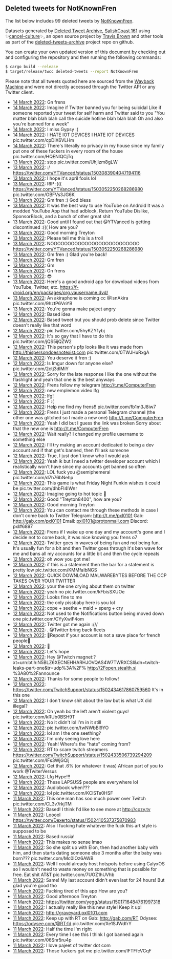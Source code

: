 ## Deleted tweets for NotKnownFren

The list below includes 99 deleted tweets by
[NotKnownFren](https://twitter.com/NotKnownFren).



Datasets generated by [Deleted Tweet Archive](https://twitter.com/deletedtweet161), 
[SalishCoast 161](https://twitter.com/SalishCoastA) using 
✨[cancel-culture](https://github.com/travisbrown/cancel-culture)✨, an open source project by 
[Travis Brown](https://twitter.com/travisbrown) and other tools as part of the 
[deleted-tweets-archive](https://github.com/salcoast/deleted-tweets-archive/) project repo on github.

You can create your own updated version of this document by checking out and configuring the
repository and then running the following commands:

```bash
$ cargo build --release
$ target/release/twcc deleted-tweets --report NotKnownFren
```

Please note that all tweets quoted here are sourced from the
[Wayback Machine](https://web.archive.org) and were not directly accessed through the Twitter API or
any Twitter client.

* [14 March 2022](https://web.archive.org/web/20220314023701/https://twitter.com/NotKnownFren/status/1503198422081355778): Gn frens <!--1503198422081355778-->
* [14 March 2022](https://web.archive.org/web/20220314023615/https://twitter.com/NotKnownFren/status/1503198242527395841): Imagine if Twitter banned you for being suicidal Like if someone reported your tweet for self harm and Twitter said to you "You matter blah blah blah call the suicide hotline blah blah blah Oh and also you're banned for a week" <!--1503198242527395841-->
* [14 March 2022](https://web.archive.org/web/20220314002948/https://twitter.com/NotKnownFren/status/1503166432946835457): I miss Gypsy :( <!--1503166432946835457-->
* [14 March 2022](https://web.archive.org/web/20220314001722/https://twitter.com/NotKnownFren/status/1503163274048819204): I HATE IOT DEVICES I HATE IOT DEVICES pic.twitter.com/cpDiX6VLHm <!--1503163274048819204-->
* [14 March 2022](https://web.archive.org/web/20220314001651/https://twitter.com/NotKnownFren/status/1503163142469300226): There's literally no privacy in my house since my family put one of these fuckers in every room of the house pic.twitter.com/HQENlQCjTq <!--1503163142469300226-->
* [13 March 2022](https://web.archive.org/web/20220313234058/https://twitter.com/NotKnownFren/status/1503154046747697153): stop pic.twitter.com/UhjIzm8gLW <!--1503154046747697153-->
* [13 March 2022](https://web.archive.org/web/20220313192129/https://twitter.com/NotKnownFren/status/1503088818936852488): :/ https://twitter.com/YTVanced/status/1503083904047194116 <!--1503088818936852488-->
* [13 March 2022](https://web.archive.org/web/20220313175344/https://twitter.com/NotKnownFren/status/1503066760014090245): I hope it's april fools lol <!--1503066760014090245-->
* [13 March 2022](https://web.archive.org/web/20220313174612/https://twitter.com/NotKnownFren/status/1503064865262428166): RIP :(((  https://twitter.com/YTVanced/status/1503052250268286980  pic.twitter.com/OBFVs3JG6K <!--1503064865262428166-->
* [13 March 2022](https://web.archive.org/web/20220313172534/https://twitter.com/NotKnownFren/status/1503058769353314304): Gm fren :) God bless <!--1503058769353314304-->
* [13 March 2022](https://web.archive.org/web/20220313172003/https://twitter.com/NotKnownFren/status/1503058286714757122): It was the best way to use YouTube on Android It was a modded YouTube App that had adblock, Return YouTube Dislike, SponsorBlock, and a bunch of other great shit <!--1503058286714757122-->
* [13 March 2022](https://web.archive.org/web/20220313171321/https://twitter.com/NotKnownFren/status/1503056542735777798): Good until I found out that  @YTVanced  is getting discontinued :((( How are you? <!--1503056542735777798-->
* [13 March 2022](https://web.archive.org/web/20220313170942/https://twitter.com/NotKnownFren/status/1503055543124086789): Good morning Treyton <!--1503055543124086789-->
* [13 March 2022](https://web.archive.org/web/20220313165844/https://twitter.com/NotKnownFren/status/1503052792344326153): Please tell me this is a troll <!--1503052792344326153-->
* [13 March 2022](https://web.archive.org/web/20220313165726/https://twitter.com/NotKnownFren/status/1503052576933261315): NOOOOOOOOOOOOOOOOOOOOOOOOOO https://twitter.com/YTVanced/status/1503052250268286980 <!--1503052576933261315-->
* [13 March 2022](https://web.archive.org/web/20220313160653/https://twitter.com/NotKnownFren/status/1503039840358649856): Gm fren :) Glad you're back! <!--1503039840358649856-->
* [13 March 2022](https://web.archive.org/web/20220313141530/https://twitter.com/NotKnownFren/status/1503011709384024070): Gm fren <!--1503011709384024070-->
* [13 March 2022](https://web.archive.org/web/20220313141407/https://twitter.com/NotKnownFren/status/1503011453267333131): Gm <!--1503011453267333131-->
* [13 March 2022](https://web.archive.org/web/20220313033019/https://twitter.com/NotKnownFren/status/1502849360098385921): Gn frens <!--1502849360098385921-->
* [13 March 2022](https://web.archive.org/web/20220313025256/https://twitter.com/NotKnownFren/status/1502840027906285569): 😎 <!--1502840027906285569-->
* [13 March 2022](https://web.archive.org/web/20220313024809/https://twitter.com/NotKnownFren/status/1502838774526619651): Here's a good android app for download videos from YouTube, Twitter, etc.  https://f-droid.org/en/packages/org.yausername.dvd/ <!--1502838774526619651-->
* [13 March 2022](https://web.archive.org/web/20220313023818/https://twitter.com/NotKnownFren/status/1502835419041386503): An akiraphone is coming cc  @IsnAkira  pic.twitter.com/9hztP6VnYB <!--1502835419041386503-->
* [13 March 2022](https://web.archive.org/web/20220313113437/https://twitter.com/NotKnownFren/status/1502799088777146368): You're gonna make pajeet angry <!--1502799088777146368-->
* [12 March 2022](https://web.archive.org/web/20220313112526/https://twitter.com/NotKnownFren/status/1502795428928049154): Based idea <!--1502795428928049154-->
* [12 March 2022](https://web.archive.org/web/20220313112541/https://twitter.com/NotKnownFren/status/1502795328990367745): Based tweet but you should prob delete since Twitter doesn't really like that word <!--1502795328990367745-->
* [12 March 2022](https://web.archive.org/web/20220313112436/https://twitter.com/NotKnownFren/status/1502794817029431298): pic.twitter.com/5hyKZY1ybj <!--1502794817029431298-->
* [12 March 2022](https://web.archive.org/web/20220313112644/https://twitter.com/NotKnownFren/status/1502794203088232448): It's so gay that I have to do this pic.twitter.com/jQS5ijQZW2 <!--1502794203088232448-->
* [12 March 2022](https://web.archive.org/web/20220313111811/https://twitter.com/NotKnownFren/status/1502788912573554688): This person's pfp looks like it was made from  http://thispersondoesnotexist.com  pic.twitter.com/0TWJHuRxgA <!--1502788912573554688-->
* [12 March 2022](https://web.archive.org/web/20220313104603/https://twitter.com/NotKnownFren/status/1502777686393032710): You deserve it fren :) <!--1502777686393032710-->
* [12 March 2022](https://web.archive.org/web/20220313105145/https://twitter.com/NotKnownFren/status/1502777639039340544): Is Imgur down for anyone else? pic.twitter.com/2ctj3dlMiY <!--1502777639039340544-->
* [12 March 2022](https://web.archive.org/web/20220313004905/https://twitter.com/NotKnownFren/status/1502777595150151684): Sorry for the late response I like the one without the flashlight and yeah that one is the best anyways <!--1502777595150151684-->
* [12 March 2022](https://web.archive.org/web/20220313084740/https://twitter.com/NotKnownFren/status/1502713761735577609): Frens follow my telegram http://t.me/ComputerFren <!--1502743087436677125-->
* [12 March 2022](https://web.archive.org/web/20220313093515/https://twitter.com/NotKnownFren/status/1502736433177583617): new emplemon video lfg <!--1502736433177583617-->
* [12 March 2022](https://web.archive.org/web/20220313092217/https://twitter.com/NotKnownFren/status/1502734761370046464): lfg! <!--1502734761370046464-->
* [12 March 2022](https://web.archive.org/web/20220313090629/https://twitter.com/NotKnownFren/status/1502717992488087565): F :( <!--1502717992488087565-->
* [12 March 2022](https://web.archive.org/web/20220313084740/https://twitter.com/NotKnownFren/status/1502713761735577609): Help me find my frens!! pic.twitter.com/fb1m3J8iw7 <!--1502713761735577609-->
* [12 March 2022](https://web.archive.org/web/20220313085641/https://twitter.com/NotKnownFren/status/1502710527813894155): Frens I just made a personal Telegram channel (the other one was glitched so I made a new one) http://t.me/ComputerFren <!--1502710527813894155-->
* [12 March 2022](https://web.archive.org/web/20220313085548/https://twitter.com/NotKnownFren/status/1502710402278383619): Yeah I did but I guess the link was broken Sorry about that the new one is http://t.me/ComputerFren <!--1502710402278383619-->
* [12 March 2022](https://web.archive.org/web/20220313084200/https://twitter.com/NotKnownFren/status/1502709840078069761): Wait really? I changed my profile username to something else <!--1502709840078069761-->
* [12 March 2022](https://web.archive.org/web/20220313080402/https://twitter.com/NotKnownFren/status/1502694887073984517): I'll try making an account dedicated to being a dev account and if that get's banned, then I'll ask someone <!--1502694887073984517-->
* [12 March 2022](https://web.archive.org/web/20220313091905/https://twitter.com/NotKnownFren/status/1502691331679956996): True, I just don't know who I would ask <!--1502691331679956996-->
* [12 March 2022](https://web.archive.org/web/20220313080810/https://twitter.com/NotKnownFren/status/1502691004973207555): Yeah ik but I need a twitter developer account which I realistically won't have since my accounts get banned so often <!--1502691004973207555-->
* [12 March 2022](https://web.archive.org/web/20220313002843/https://twitter.com/NotKnownFren/status/1502689784229240844): LOL fuck you  @semiphemeral  pic.twitter.com/d7h76bNehp <!--1502689784229240844-->
* [12 March 2022](https://web.archive.org/web/20220313002146/https://twitter.com/NotKnownFren/status/1502685058716610565): This game is what Friday Night Funkin wishes it could be pic.twitter.com/dhbFl4IWnr <!--1502685058716610565-->
* [12 March 2022](https://web.archive.org/web/20220313081224/https://twitter.com/NotKnownFren/status/1502683462049873925): Imagine going to hot topic 🤮 <!--1502683462049873925-->
* [12 March 2022](https://web.archive.org/web/20220313001214/https://twitter.com/NotKnownFren/status/1502651384822390785): Good "Treyton8400", how are you? <!--1502683154649427969-->
* [12 March 2022](https://web.archive.org/web/20220313001214/https://twitter.com/NotKnownFren/status/1502651384822390785): Good morning Treyton <!--1502651384822390785-->
* [12 March 2022](https://web.archive.org/web/20220313011938/https://twitter.com/NotKnownFren/status/1502484367024787461): You can contact me through these methods in case I don't come back to Twitter Telegram:  http://t.me/pxl0101  Gab:  http://gab.com/pxl0101  Email: pxl0101@protonmail.com Discord: pxl#6897 <!--1502484367947542541-->
* [12 March 2022](https://web.archive.org/web/20220313011938/https://twitter.com/NotKnownFren/status/1502484367024787461): Frens if I wake up one day and my account's gone and I decide not to come back, it was nice knowing you frens o7 <!--1502484367024787461-->
* [12 March 2022](https://web.archive.org/web/20220312022500/https://twitter.com/NotKnownFren/status/1502470639864750082): Twitter goes in waves of being fun and not being fun. It's usually fun for a bit and then Twitter goes through it's ban wave for me and bans all my accounts for a little bit and then the cycle repeats <!--1502470639864750082-->
* [12 March 2022](https://web.archive.org/web/20220312022020/https://twitter.com/NotKnownFren/status/1502469267635470337): oh wow you got me! <!--1502469267635470337-->
* [12 March 2022](https://web.archive.org/web/20220312021918/https://twitter.com/NotKnownFren/status/1502469194985754629): if this is a statement then the bar for a statement is pretty low pic.twitter.com/KMMfaIbNGS <!--1502469194985754629-->
* [12 March 2022](https://web.archive.org/web/20220312021805/https://twitter.com/NotKnownFren/status/1502468900969189384): QUICK DOWNLOAD MALWAREBYTES BEFORE THE CCP TAKES OVER YOUR TWITTER <!--1502468900969189384-->
* [12 March 2022](https://web.archive.org/web/20220312022006/https://twitter.com/NotKnownFren/status/1502468630319177728): your the one crying about them on twitter <!--1502468630319177728-->
* [12 March 2022](https://web.archive.org/web/20220312021618/https://twitter.com/NotKnownFren/status/1502468484277710849): yeah no pic.twitter.com/kFbisSXUOe <!--1502468484277710849-->
* [12 March 2022](https://web.archive.org/web/20220312021516/https://twitter.com/NotKnownFren/status/1502468164856295426): Looks fine to me <!--1502468164856295426-->
* [12 March 2022](https://web.archive.org/web/20220312021447/https://twitter.com/NotKnownFren/status/1502468087563575305): the only pissbaby here is you lol <!--1502468087563575305-->
* [12 March 2022](https://web.archive.org/web/20220312021108/https://twitter.com/NotKnownFren/status/1502467085879889920): cope + seethe + mald + sperg + cry <!--1502467085879889920-->
* [12 March 2022](https://web.archive.org/web/20220312021156/https://twitter.com/NotKnownFren/status/1502466777661517830): Not used to the Notifications button being moved down one pic.twitter.com/CYyXwiF4om <!--1502466777661517830-->
* [12 March 2022](https://web.archive.org/web/20220312014213/https://twitter.com/NotKnownFren/status/1502459869345034243): Twitter got me again :/// <!--1502459869345034243-->
* [12 March 2022](https://web.archive.org/web/20220312012832/https://twitter.com/NotKnownFren/status/1502456374697107456): . @Twitter  bring back fleets <!--1502456374697107456-->
* [12 March 2022](https://web.archive.org/web/20220312010333/https://twitter.com/NotKnownFren/status/1502450072981807108): 🚫Repost if your account is not a save place for french people🚫 <!--1502450072981807108-->
* [12 March 2022](https://web.archive.org/web/20220312010336/https://twitter.com/NotKnownFren/status/1502449998558117894): 🙏 <!--1502449998558117894-->
* [12 March 2022](https://web.archive.org/web/20220312010033/https://twitter.com/NotKnownFren/status/1502449369026547716): Let's hope <!--1502449369026547716-->
* [12 March 2022](https://web.archive.org/web/20220312005648/https://twitter.com/NotKnownFren/status/1502448466676621318): Hey  @Twitch  magnet:?xt=urn:btih:N5BLZ6XECNEHHARHJOVQAS4W7TWRXCSI&dn=twitch-leaks-part-one&tr=udp%3A%2F% http://2Fopen.stealth.si %3A80%2Fannounce <!--1502448466676621318-->
* [12 March 2022](https://web.archive.org/web/20220312004648/https://twitter.com/NotKnownFren/status/1502445882146447368): Thanks for some people to follow! <!--1502445882146447368-->
* [12 March 2022](https://web.archive.org/web/20220312004255/https://twitter.com/NotKnownFren/status/1502444936939163654): https://twitter.com/TwitchSupport/status/1502434617860759560  It's in this one <!--1502444936939163654-->
* [12 March 2022](https://web.archive.org/web/20220312004158/https://twitter.com/NotKnownFren/status/1502444718235570178): I don't know shit about the law but is what UX did illegal? <!--1502444718235570178-->
* [12 March 2022](https://web.archive.org/web/20220312003245/https://twitter.com/NotKnownFren/status/1502442333274578947): Oh yeah bc the left aren't violent guys! pic.twitter.com/kRUb0BSH9T <!--1502442333274578947-->
* [12 March 2022](https://web.archive.org/web/20220312002541/https://twitter.com/NotKnownFren/status/1502440586917433348): No it didn't lol I'm in it still <!--1502440586917433348-->
* [12 March 2022](https://web.archive.org/web/20220312002049/https://twitter.com/NotKnownFren/status/1502439342131789828): pic.twitter.com/twNWbBl9YO <!--1502439342131789828-->
* [12 March 2022](https://web.archive.org/web/20220312001908/https://twitter.com/NotKnownFren/status/1502438922525282307): lol am I the one seething? <!--1502438922525282307-->
* [12 March 2022](https://web.archive.org/web/20220312001810/https://twitter.com/NotKnownFren/status/1502438703574179846): I'm only seeing love here <!--1502438703574179846-->
* [12 March 2022](https://web.archive.org/web/20220312001748/https://twitter.com/NotKnownFren/status/1502438666039443457): Yeah! Where's the "hate" coming from? <!--1502438666039443457-->
* [12 March 2022](https://web.archive.org/web/20220312001249/https://twitter.com/NotKnownFren/status/1502437339573981184): RT to scare twitch streamers  https://twitter.com/TwitchSupport/status/1502433506739294209  pic.twitter.com/IFs3WjGQlj <!--1502437339573981184-->
* [12 March 2022](https://web.archive.org/web/20220312001134/https://twitter.com/NotKnownFren/status/1502437051710464003): Get that .6% (or whatever it was) African part of you to work  @TwiterVersus <!--1502437051710464003-->
* [12 March 2022](https://web.archive.org/web/20220312000757/https://twitter.com/NotKnownFren/status/1502436122177282049): Lfg Hype!!! <!--1502436122177282049-->
* [12 March 2022](https://web.archive.org/web/20220312000717/https://twitter.com/NotKnownFren/status/1502435965503164423): These LAPSUS$ people are everywhere lol <!--1502435965503164423-->
* [12 March 2022](https://web.archive.org/web/20220312000626/https://twitter.com/NotKnownFren/status/1502435668630323200): Audiobook when??? <!--1502435668630323200-->
* [12 March 2022](https://web.archive.org/web/20220312000541/https://twitter.com/NotKnownFren/status/1502435527081054211): lol pic.twitter.com/KClSTe0HSF <!--1502435527081054211-->
* [11 March 2022](https://web.archive.org/web/20220311225747/https://twitter.com/NotKnownFren/status/1502418480079020033): This one man has soo much power over Twitch pic.twitter.com/CL3v7rkjTM <!--1502418480079020033-->
* [11 March 2022](https://web.archive.org/web/20220311225343/https://twitter.com/NotKnownFren/status/1502417499186475015): Based! I think I'd like to see more at http://cozy.tv <!--1502417499186475015-->
* [11 March 2022](https://web.archive.org/web/20220311225317/https://twitter.com/NotKnownFren/status/1502417333222060033): Looool https://twitter.com/Dexerto/status/1502410537375870983 <!--1502417333222060033-->
* [11 March 2022](https://web.archive.org/web/20220311224730/https://twitter.com/NotKnownFren/status/1502415829224374274): Also I fucking hate whatever the fuck this art style is supposed to be <!--1502415829224374274-->
* [11 March 2022](https://web.archive.org/web/20220311224054/https://twitter.com/NotKnownFren/status/1502414142019452941): Based russia! <!--1502414142019452941-->
* [11 March 2022](https://web.archive.org/web/20220311223720/https://twitter.com/NotKnownFren/status/1502413264583602181): This makes no sense lmao <!--1502413264583602181-->
* [11 March 2022](https://web.archive.org/web/20220311223633/https://twitter.com/NotKnownFren/status/1502413159805636608): So she split up with Elon, then had another baby with him, and then starts dating someone else 3 months after the baby was born??? pic.twitter.com/Mc0IOz6AWB <!--1502413159805636608-->
* [11 March 2022](https://web.archive.org/web/20220311222151/https://twitter.com/NotKnownFren/status/1502409454050025473): Well I could already host hotspots before using CalyxOS so I wouldn't need to waste money on something that is possible for free. Eat shit AT&T pic.twitter.com/7UOZ1hUVhb <!--1502409454050025473-->
* [11 March 2022](https://web.archive.org/web/20220311213601/https://twitter.com/NotKnownFren/status/1502397917088432131): Same! My last account didn't even last for 24 hours! But glad you're good tho <!--1502397917088432131-->
* [11 March 2022](https://web.archive.org/web/20220311213534/https://twitter.com/NotKnownFren/status/1502397629522710535): Fucking tired of this app How are you? <!--1502397629522710535-->
* [11 March 2022](https://web.archive.org/web/20220311212901/https://twitter.com/NotKnownFren/status/1502396169774903299): Good afternoon Treyton <!--1502396169774903299-->
* [11 March 2022](https://web.archive.org/web/20220311203655/https://twitter.com/NotKnownFren/status/1502382897252245506): https://twitter.com/yegg/status/1501716484761997318 <!--1502382897252245506-->
* [11 March 2022](https://web.archive.org/web/20220311203041/https://twitter.com/NotKnownFren/status/1502381438305554441): I actually really like this new style! Keep it up! <!--1502381438305554441-->
* [11 March 2022](https://web.archive.org/web/20220311200529/https://twitter.com/NotKnownFren/status/1502373865393168390): http://graveyard.pxl0101.com <!--1502373865393168390-->
* [11 March 2022](https://web.archive.org/web/20220311185148/https://twitter.com/NotKnownFren/status/1502356592863371267): Keep up with RT on Gab:  http://gab.com/RT  Odysee:  https://odysee.com/@RT:fd  pic.twitter.com/Xe1SJWdfrY <!--1502356592863371267-->
* [11 March 2022](https://web.archive.org/web/20220311170042/https://twitter.com/NotKnownFren/status/1502328569648799750): Half the time I'm right <!--1502328614351740931-->
* [11 March 2022](https://web.archive.org/web/20220311170042/https://twitter.com/NotKnownFren/status/1502328569648799750): Every time I see this I think I got banned again pic.twitter.com/06Snr5ru4p <!--1502328569648799750-->
* [11 March 2022](https://web.archive.org/web/20220311164130/https://twitter.com/NotKnownFren/status/1502323803501776896): I love pajeet of twitter dot com <!--1502323803501776896-->
* [11 March 2022](https://web.archive.org/web/20220311143152/https://twitter.com/NotKnownFren/status/1502291143383470085): Those fuckers got me pic.twitter.com/IFTFfcVCqF <!--1502291143383470085-->
